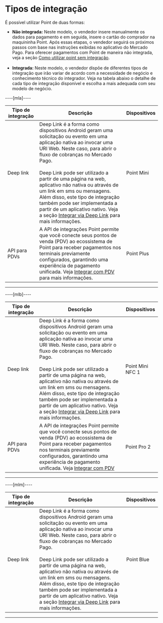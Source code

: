 # Tipos de integração

É possível utilizar Point de duas formas:

* **Não integrada:** Neste modelo, o vendedor insere manualmente os dados para pagamento e em seguida, insere o cartão do comprador na maquininha Point. Após essas etapas, o vendedor seguirá os próximos passos com base nas instruções exibidas no aplicativo do Mercado Pago. Para oferecer pagamentos com Point de maneira não integrada, veja a seção [Como utilizar point sem integração](/developers/pt/docs/mp-point/how-tos/how-to-use-point-without-integration). <br><br>
* **Integrada:** Neste modelo, o vendedor dispõe de diferentes tipos de integração que irão variar de acordo com a necessidade de negócio e conhecimento técnico do integrador. Veja na tabela abaixo o detalhe de cada tipo de integração disponível e escolha a mais adequada com seu modelo de negócio.

----[mla]----

| Tipo de integração  | Descrição  | Dispositivos  |
| --- | --- | --- |
| Deep link  | Deep Link é a forma como dispositivos Android geram uma solicitação ou evento em uma aplicação nativa ao invocar uma URI Web. Neste caso, para abrir o fluxo de cobranças no Mercado Pago. <br><br> Deep Link pode ser utilizado a partir de uma página na web, aplicativo não nativa ou através de um link em sms ou mensagens. Além disso, este tipo de integração também pode ser implementada a partir de um aplicativo nativo. Veja a seção [Integrar via Deep Link](/developers/pt/docs/mp-point/integration-configuration/integrate-mobile-devices/integrate-via-deep-linking) para mais informações.  | Point Mini  |
| API para PDVs  | A API de integrações Point permite que você conecte seus pontos de venda (PDV) ao ecossistema de Point para receber pagamentos nos terminais previamente configurados, garantindo uma experiência de pagamento unificada. Veja [Integrar com PDV](/developers/pt/docs/mp-point/integration-configuration/integrate-with-pdv/introduction) para mais informações. | Point Plus |

------------

----[mlb]----

| Tipo de integração  | Descrição  | Dispositivos  |
| --- | --- | --- |
| Deep link  | Deep Link é a forma como dispositivos Android geram uma solicitação ou evento em uma aplicação nativa ao invocar uma URI Web. Neste caso, para abrir o fluxo de cobranças no Mercado Pago. <br><br> Deep Link pode ser utilizado a partir de uma página na web, aplicativo não nativa ou através de um link em sms ou mensagens. Além disso, este tipo de integração também pode ser implementada a partir de um aplicativo nativo. Veja a seção [Integrar via Deep Link](/developers/pt/docs/mp-point/integration-configuration/integrate-mobile-devices/integrate-via-deep-linking) para mais informações.  | Point Mini NFC 1  |
| API para PDVs  | A API de integrações Point permite que você conecte seus pontos de venda (PDV) ao ecossistema de Point para receber pagamentos nos terminais previamente configurados, garantindo uma experiência de pagamento unificada. Veja [Integrar com PDV](/developers/pt/docs/mp-point/integration-configuration/integrate-with-pdv/introduction) | Point Pro 2 |

------------

----[mlm]----

| Tipo de integração  | Descrição  | Dispositivos  |
| --- | --- | --- |
| Deep link  | Deep Link é a forma como dispositivos Android geram uma solicitação ou evento em uma aplicação nativa ao invocar uma URI Web. Neste caso, para abrir o fluxo de cobranças no Mercado Pago. <br><br> Deep Link pode ser utilizado a partir de uma página na web, aplicativo não nativa ou através de um link em sms ou mensagens. Além disso, este tipo de integração também pode ser implementada a partir de um aplicativo nativo.  Veja a seção [Integrar via Deep Link](/developers/pt/docs/mp-point/integration-configuration/integrate-mobile-devices/integrate-via-deep-linking) para mais informações.  | Point Blue  |

------------